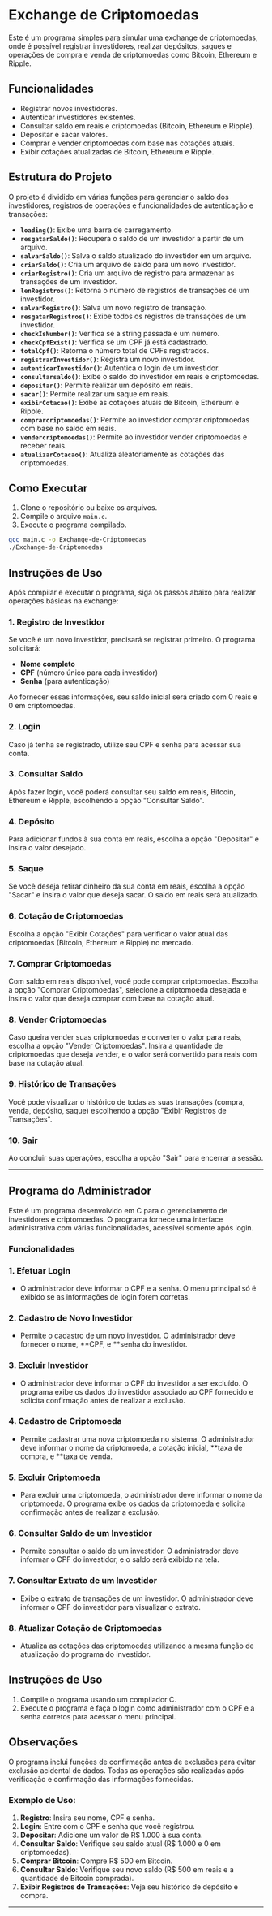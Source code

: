 # Exchange de Criptomoedas

Este é um programa simples para simular uma exchange de criptomoedas, onde é possível registrar investidores, realizar depósitos, saques e operações de compra e venda de criptomoedas como Bitcoin, Ethereum e Ripple.

## Funcionalidades

- Registrar novos investidores.
- Autenticar investidores existentes.
- Consultar saldo em reais e criptomoedas (Bitcoin, Ethereum e Ripple).
- Depositar e sacar valores.
- Comprar e vender criptomoedas com base nas cotações atuais.
- Exibir cotações atualizadas de Bitcoin, Ethereum e Ripple.

## Estrutura do Projeto

O projeto é dividido em várias funções para gerenciar o saldo dos investidores, registros de operações e funcionalidades de autenticação e transações:

- **`loading()`**: Exibe uma barra de carregamento.
- **`resgatarSaldo()`**: Recupera o saldo de um investidor a partir de um arquivo.
- **`salvarSaldo()`**: Salva o saldo atualizado do investidor em um arquivo.
- **`criarSaldo()`**: Cria um arquivo de saldo para um novo investidor.
- **`criarRegistro()`**: Cria um arquivo de registro para armazenar as transações de um investidor.
- **`lenRegistros()`**: Retorna o número de registros de transações de um investidor.
- **`salvarRegistro()`**: Salva um novo registro de transação.
- **`resgatarRegistros()`**: Exibe todos os registros de transações de um investidor.
- **`checkIsNumber()`**: Verifica se a string passada é um número.
- **`checkCpfExist()`**: Verifica se um CPF já está cadastrado.
- **`totalCpf()`**: Retorna o número total de CPFs registrados.
- **`registrarInvestidor()`**: Registra um novo investidor.
- **`autenticarInvestidor()`**: Autentica o login de um investidor.
- **`consultarsaldo()`**: Exibe o saldo do investidor em reais e criptomoedas.
- **`depositar()`**: Permite realizar um depósito em reais.
- **`sacar()`**: Permite realizar um saque em reais.
- **`exibirCotacao()`**: Exibe as cotações atuais de Bitcoin, Ethereum e Ripple.
- **`comprarcriptomoedas()`**: Permite ao investidor comprar criptomoedas com base no saldo em reais.
- **`vendercriptomoedas()`**: Permite ao investidor vender criptomoedas e receber reais.
- **`atualizarCotacao()`**: Atualiza aleatoriamente as cotações das criptomoedas.

## Como Executar

1. Clone o repositório ou baixe os arquivos.
2. Compile o arquivo `main.c`.
3. Execute o programa compilado.

```bash
gcc main.c -o Exchange-de-Criptomoedas
./Exchange-de-Criptomoedas
```
## Instruções de Uso

Após compilar e executar o programa, siga os passos abaixo para realizar operações básicas na exchange:

### 1. Registro de Investidor

Se você é um novo investidor, precisará se registrar primeiro. O programa solicitará:
- **Nome completo**
- **CPF** (número único para cada investidor)
- **Senha** (para autenticação)

Ao fornecer essas informações, seu saldo inicial será criado com 0 reais e 0 em criptomoedas.

### 2. Login

Caso já tenha se registrado, utilize seu CPF e senha para acessar sua conta.

### 3. Consultar Saldo

Após fazer login, você poderá consultar seu saldo em reais, Bitcoin, Ethereum e Ripple, escolhendo a opção "Consultar Saldo".

### 4. Depósito

Para adicionar fundos à sua conta em reais, escolha a opção "Depositar" e insira o valor desejado.

### 5. Saque

Se você deseja retirar dinheiro da sua conta em reais, escolha a opção "Sacar" e insira o valor que deseja sacar. O saldo em reais será atualizado.

### 6. Cotação de Criptomoedas

Escolha a opção "Exibir Cotações" para verificar o valor atual das criptomoedas (Bitcoin, Ethereum e Ripple) no mercado.

### 7. Comprar Criptomoedas

Com saldo em reais disponível, você pode comprar criptomoedas. Escolha a opção "Comprar Criptomoedas", selecione a criptomoeda desejada e insira o valor que deseja comprar com base na cotação atual.

### 8. Vender Criptomoedas

Caso queira vender suas criptomoedas e converter o valor para reais, escolha a opção "Vender Criptomoedas". Insira a quantidade de criptomoedas que deseja vender, e o valor será convertido para reais com base na cotação atual.

### 9. Histórico de Transações

Você pode visualizar o histórico de todas as suas transações (compra, venda, depósito, saque) escolhendo a opção "Exibir Registros de Transações".

### 10. Sair

Ao concluir suas operações, escolha a opção "Sair" para encerrar a sessão.

---
## Programa do Administrador

Este é um programa desenvolvido em C para o gerenciamento de investidores e criptomoedas. O programa fornece uma interface administrativa com várias funcionalidades, acessível somente após login.

### Funcionalidades

### 1. Efetuar Login
   - O administrador deve informar o CPF e a senha. O menu principal só é exibido se as informações de login forem corretas.

### 2. Cadastro de Novo Investidor
   - Permite o cadastro de um novo investidor. O administrador deve fornecer o nome, **CPF, e **senha do investidor.

### 3. Excluir Investidor
   - O administrador deve informar o CPF do investidor a ser excluído. O programa exibe os dados do investidor associado ao CPF fornecido e solicita confirmação antes de realizar a exclusão.

### 4. Cadastro de Criptomoeda
   - Permite cadastrar uma nova criptomoeda no sistema. O administrador deve informar o nome da criptomoeda, a cotação inicial, **taxa de compra, e **taxa de venda.

### 5. Excluir Criptomoeda
   - Para excluir uma criptomoeda, o administrador deve informar o nome da criptomoeda. O programa exibe os dados da criptomoeda e solicita confirmação antes de realizar a exclusão.

### 6. Consultar Saldo de um Investidor
   - Permite consultar o saldo de um investidor. O administrador deve informar o CPF do investidor, e o saldo será exibido na tela.

### 7. Consultar Extrato de um Investidor
   - Exibe o extrato de transações de um investidor. O administrador deve informar o CPF do investidor para visualizar o extrato.

### 8. Atualizar Cotação de Criptomoedas
   - Atualiza as cotações das criptomoedas utilizando a mesma função de atualização do programa do investidor.

## Instruções de Uso
1. Compile o programa usando um compilador C.
2. Execute o programa e faça o login como administrador com o CPF e a senha corretos para acessar o menu principal.

## Observações
O programa inclui funções de confirmação antes de exclusões para evitar exclusão acidental de dados. Todas as operações são realizadas após verificação e confirmação das informações fornecidas.


### Exemplo de Uso:

1. **Registro**: Insira seu nome, CPF e senha.
2. **Login**: Entre com o CPF e senha que você registrou.
3. **Depositar**: Adicione um valor de R$ 1.000 à sua conta.
4. **Consultar Saldo**: Verifique seu saldo atual (R$ 1.000 e 0 em criptomoedas).
5. **Comprar Bitcoin**: Compre R$ 500 em Bitcoin.
6. **Consultar Saldo**: Verifique seu novo saldo (R$ 500 em reais e a quantidade de Bitcoin comprada).
7. **Exibir Registros de Transações**: Veja seu histórico de depósito e compra.

---
